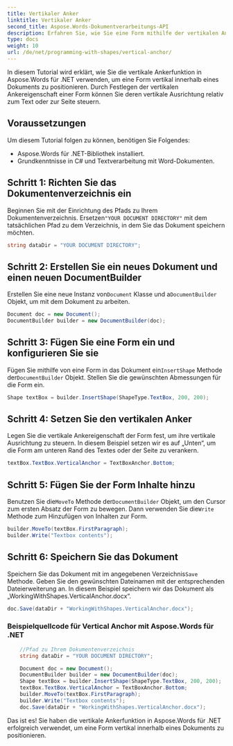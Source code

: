 ```yaml
---
title: Vertikaler Anker
linktitle: Vertikaler Anker
second_title: Aspose.Words-Dokumentverarbeitungs-API
description: Erfahren Sie, wie Sie eine Form mithilfe der vertikalen Ankerfunktion in Aspose.Words für .NET vertikal innerhalb eines Dokuments positionieren.
type: docs
weight: 10
url: /de/net/programming-with-shapes/vertical-anchor/
---
```


In diesem Tutorial wird erklärt, wie Sie die vertikale Ankerfunktion in Aspose.Words für .NET verwenden, um eine Form vertikal innerhalb eines Dokuments zu positionieren. Durch Festlegen der vertikalen Ankereigenschaft einer Form können Sie deren vertikale Ausrichtung relativ zum Text oder zur Seite steuern.

## Voraussetzungen
Um diesem Tutorial folgen zu können, benötigen Sie Folgendes:

- Aspose.Words für .NET-Bibliothek installiert.
- Grundkenntnisse in C# und Textverarbeitung mit Word-Dokumenten.

## Schritt 1: Richten Sie das Dokumentenverzeichnis ein
 Beginnen Sie mit der Einrichtung des Pfads zu Ihrem Dokumentenverzeichnis. Ersetzen`"YOUR DOCUMENT DIRECTORY"` mit dem tatsächlichen Pfad zu dem Verzeichnis, in dem Sie das Dokument speichern möchten.

```csharp
string dataDir = "YOUR DOCUMENT DIRECTORY";
```

## Schritt 2: Erstellen Sie ein neues Dokument und einen neuen DocumentBuilder
 Erstellen Sie eine neue Instanz von`Document` Klasse und a`DocumentBuilder` Objekt, um mit dem Dokument zu arbeiten.

```csharp
Document doc = new Document();
DocumentBuilder builder = new DocumentBuilder(doc);
```

## Schritt 3: Fügen Sie eine Form ein und konfigurieren Sie sie
 Fügen Sie mithilfe von eine Form in das Dokument ein`InsertShape` Methode der`DocumentBuilder` Objekt. Stellen Sie die gewünschten Abmessungen für die Form ein.

```csharp
Shape textBox = builder.InsertShape(ShapeType.TextBox, 200, 200);
```

## Schritt 4: Setzen Sie den vertikalen Anker
Legen Sie die vertikale Ankereigenschaft der Form fest, um ihre vertikale Ausrichtung zu steuern. In diesem Beispiel setzen wir es auf „Unten“, um die Form am unteren Rand des Textes oder der Seite zu verankern.

```csharp
textBox.TextBox.VerticalAnchor = TextBoxAnchor.Bottom;
```

## Schritt 5: Fügen Sie der Form Inhalte hinzu
 Benutzen Sie die`MoveTo` Methode der`DocumentBuilder` Objekt, um den Cursor zum ersten Absatz der Form zu bewegen. Dann verwenden Sie die`Write` Methode zum Hinzufügen von Inhalten zur Form.

```csharp
builder.MoveTo(textBox.FirstParagraph);
builder.Write("Textbox contents");
```

## Schritt 6: Speichern Sie das Dokument
 Speichern Sie das Dokument mit im angegebenen Verzeichnis`Save` Methode. Geben Sie den gewünschten Dateinamen mit der entsprechenden Dateierweiterung an. In diesem Beispiel speichern wir das Dokument als „WorkingWithShapes.VerticalAnchor.docx“.

```csharp
doc.Save(dataDir + "WorkingWithShapes.VerticalAnchor.docx");
```

### Beispielquellcode für Vertical Anchor mit Aspose.Words für .NET 

```csharp
	//Pfad zu Ihrem Dokumentenverzeichnis
	string dataDir = "YOUR DOCUMENT DIRECTORY";

	Document doc = new Document();
	DocumentBuilder builder = new DocumentBuilder(doc);
	Shape textBox = builder.InsertShape(ShapeType.TextBox, 200, 200);
	textBox.TextBox.VerticalAnchor = TextBoxAnchor.Bottom;
	builder.MoveTo(textBox.FirstParagraph);
	builder.Write("Textbox contents");
	doc.Save(dataDir + "WorkingWithShapes.VerticalAnchor.docx");
```

Das ist es! Sie haben die vertikale Ankerfunktion in Aspose.Words für .NET erfolgreich verwendet, um eine Form vertikal innerhalb eines Dokuments zu positionieren.